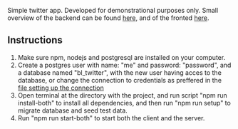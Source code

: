 Simple twitter app. Developed for demonstrational purposes  only.
Small overview of the backend can be found [here](./overview.md), and of the fronted [here](./client/overview.md).

## Instructions

 1. Make sure npm, nodejs and postgresql are installed on your computer.
 2. Create a postgres user with name: "me" and password: "password", and a database named "bl_twitter", with the new user having acces to the database, or change the connection to credentials as preffered in the [file setting up the connection](./models/db.js)
 3. Open terminal at the directory with the project, and run script "npm run install-both" to install all dependencies, and then run "npm run setup" to migrate database and seed test data.
 4. Run "npm run start-both" to start both the client and the server.